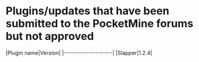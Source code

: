 # Plugins/updates that have been submitted to the PocketMine forums but not approved


|Plugin name|Version|
|--------------------|
|Slapper|1.2.4|
